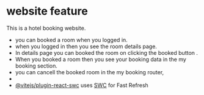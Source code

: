 # website feature

This is a hotel booking website.


- you can booked a room when you logged in.
- when you logged in then you see the room details page.
- In details page you can booked the room on clicking the booked button .
- When you booked a room then you see your booking data in the my booking section.
- you can cancell the booked room in the my booking router,
-
- [@vitejs/plugin-react-swc](https://github.com/vitejs/vite-plugin-react-swc) uses [SWC](https://swc.rs/) for Fast Refresh
